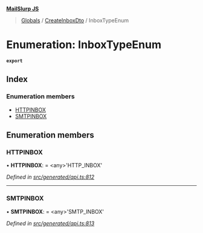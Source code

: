 **[MailSlurp JS](../README.md)**

> [Globals](../README.md) / [CreateInboxDto](../modules/createinboxdto.md) / InboxTypeEnum

# Enumeration: InboxTypeEnum

**`export`** 

## Index

### Enumeration members

* [HTTPINBOX](createinboxdto.inboxtypeenum.md#httpinbox)
* [SMTPINBOX](createinboxdto.inboxtypeenum.md#smtpinbox)

## Enumeration members

### HTTPINBOX

•  **HTTPINBOX**:  = \<any>'HTTP\_INBOX'

*Defined in [src/generated/api.ts:812](https://github.com/mailslurp/mailslurp-client/blob/a36d929/src/generated/api.ts#L812)*

___

### SMTPINBOX

•  **SMTPINBOX**:  = \<any>'SMTP\_INBOX'

*Defined in [src/generated/api.ts:813](https://github.com/mailslurp/mailslurp-client/blob/a36d929/src/generated/api.ts#L813)*
